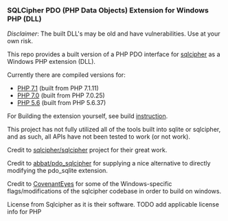 ### SQLCipher PDO (PHP Data Objects) Extension for Windows PHP (DLL)

*Disclaimer*: The built DLL's may be old and have vulnerabilities. Use at your own risk.

This repo provides a built version of a PHP PDO interface for [sqlcipher](https://github.com/sqlcipher/sqlcipher) as a Windows PHP extension (DLL).

Currently there are compiled versions for:
 - [PHP 7.1](dist/php71) (built from PHP 7.1.11)
 - [PHP 7.0](dist/php70) (built from PHP 7.0.25)
 - [PHP 5.6](dist/php56) (built from PHP 5.6.37)
 
For Building the extension yourself, see build [instruction](examples/BUILD.md).

This project has not fully utilized all of the tools built into sqlite or sqlcipher, and as such, all APIs have not been tested to work (or not work).

Credit to [sqlcipher/sqlcipher](https://github.com/sqlcipher/sqlcipher) project for their great work.

Credit to [abbat/pdo_sqlcipher](https://github.com/abbat/pdo_sqlcipher/blob/master/README.en.md) for supplying a nice alternative to directly modifying the pdo_sqlite extension.

Credit to [CovenantEyes](https://github.com/CovenantEyes/sqlcipher-windows) for some of the Windows-specific flags/modifications of the sqlcipher codebase in order to build on windows.

License from Sqlcipher as it is their software.
TODO add applicable license info for PHP
